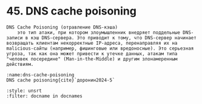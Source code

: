 # 45. DNS cache poisoning

```{glossary}
DNS Cache Poisoning (отравление DNS-кэша)
    это тип атаки, при котором злоумышленник внедряет поддельные DNS-записи в кэш DNS-сервера. Это приводит к тому, что DNS-сервер начинает возвращать клиентам некорректные IP-адреса, перенаправляя их на malicious-сайты (например, фишинговые или вредоносные). Это серьезная угроза, так как она может привести к утечке данных, атакам типа "человек посередине" (Man-in-the-Middle) и другим злонамеренным действиям.
```

```{figure} ../images/05_dns/page-38.png
:name:dns-cache-poisoning
DNS cache poisoning{cite}`доронин2024-5`
```

```{bibliography}
:style: unsrt
:filter: docname in docnames
```